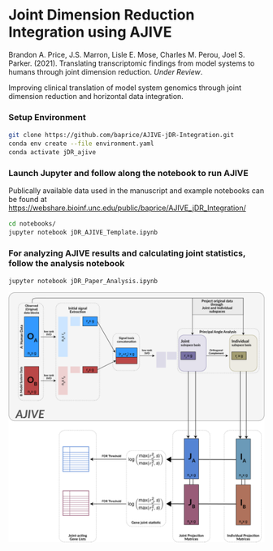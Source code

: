 # Joint Dimension Reduction Integration using AJIVE

Brandon A. Price, J.S. Marron, Lisle E. Mose, Charles M. Perou, Joel S. Parker. (2021). Translating transcriptomic findings from model systems to humans through joint dimension reduction. *Under Review*.

Improving clinical translation of model system genomics through joint dimension reduction and horizontal data integration.

### Setup Environment

```bash
git clone https://github.com/baprice/AJIVE-jDR-Integration.git
conda env create --file environment.yaml
conda activate jDR_ajive
```
### Launch Jupyter and follow along the notebook to run AJIVE

Publically available data used in the manuscript and example notebooks can be found at <https://webshare.bioinf.unc.edu/public/baprice/AJIVE_jDR_Integration/>

```bash
cd notebooks/
jupyter notebook jDR_AJIVE_Template.ipynb
```

### For analyzing AJIVE results and calculating joint statistics, follow the analysis notebook

```bash
jupyter notebook jDR_Paper_Analysis.ipynb
```

![alt text](jDR_diagram.png)
